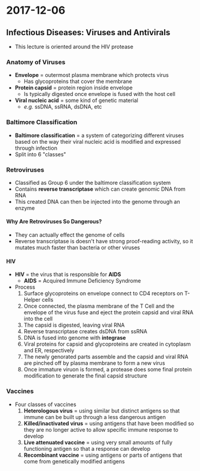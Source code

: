 # 2017-12-06

## Infectious Diseases: Viruses and Antivirals
- This lecture is oriented around the HIV protease

### Anatomy of Viruses
- **Envelope** = outermost plasma membrane which protects virus
    * Has glycoproteins that cover the membrane
- **Protein capsid** = protein region inside envelope
    * Is typically digested once envelope is fused with the host cell
- **Viral nucleic acid** = some kind of genetic material
    * *e.g.* ssDNA, ssRNA, dsDNA, etc

### Baltimore Classification
- **Baltimore classification** = a system of categorizing different viruses based on the way their viral nucleic acid is modified and expressed through infection
- Split into 6 "classes"

### Retroviruses
- Classified as Group 6 under the baltimore classification system
- Contains **reverse transcriptase** which can create genomic DNA from RNA
- This created DNA can then be injected into the genome through an enzyme

#### Why Are Retroviruses So Dangerous?
- They can actually effect the genome of cells
- Reverse transcriptase is doesn't have strong proof-reading activity, so it mutates much faster than bacteria or other viruses

#### HIV
- **HIV** = the virus that is responsible for **AIDS**
    * **AIDS** = Acquired Immune Deficiency Syndrome
- Process
    1. Surface glycoproteins on envelope connect to CD4 receptors on T-Helper cells
    2. Once connected, the plasma membrane of the T Cell and the envelope of the virus fuse and eject the protein capsid and viral RNA into the cell
    3. The capsid is digested, leaving viral RNA
    4. Reverse transcriptase creates dsDNA from ssRNA
    5. DNA is fused into genome with **integrase**
    6. Viral proteins for capsid and glycoproteins are created in cytoplasm and ER, respectively
    7. The newly genorated parts assemble and the capsid and viral RNA are pinched off by plasma membrane to form a new virus
    8. Once immature viruon is formed, a protease does some final protein modification to generate the final capsid structure

### Vaccines
- Four classes of vaccines
    1. **Heterologous virus** = using similar but distinct antigens so that immune can be built up through a less dangerous antigen
    2. **Killed/inactivated virus** = using antigens that have been modified so they are no longer active to allow specific immune response to develop
    3. **Live attenuated vaccine** = using very small amounts of fully functioning antigen so that a response can develop
    4. **Recombinant vaccine** = using antigens or parts of antigens that come from genetically modified antigens
